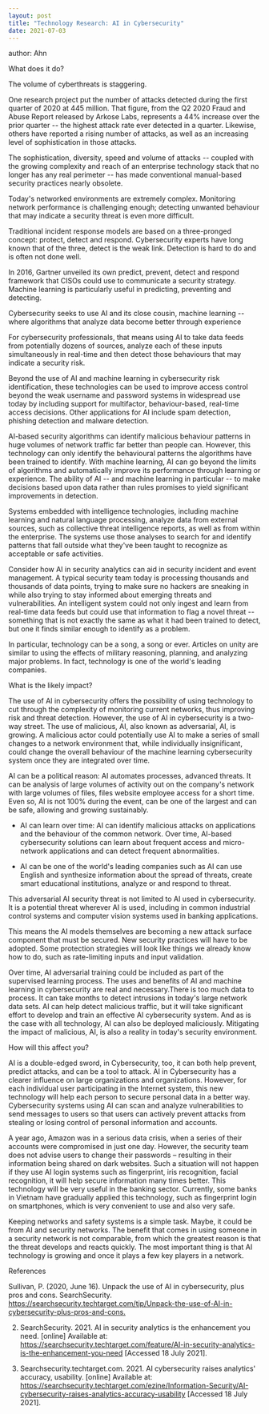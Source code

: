 ```yaml
---
layout: post
title: "Technology Research: AI in Cybersecurity"
date: 2021-07-03
---
```

author: Ahn

What does it do?

The volume of cyberthreats is staggering.

One research project put the number of attacks detected during the first quarter of 2020 at 445 million. That figure, from the Q2 2020 Fraud and Abuse Report released by Arkose Labs, represents a 44% increase over the prior quarter -- the highest attack rate ever detected in a quarter. Likewise, others have reported a rising number of attacks, as well as an increasing level of sophistication in those attacks.

The sophistication, diversity, speed and volume of attacks -- coupled with the growing complexity and reach of an enterprise technology stack that no longer has any real perimeter -- has made conventional manual-based security practices nearly obsolete.

Today's networked environments are extremely complex. Monitoring network performance is challenging enough; detecting unwanted behaviour that may indicate a security threat is even more difficult.

Traditional incident response models are based on a three-pronged concept: protect, detect and respond. Cybersecurity experts have long known that of the three, detect is the weak link. Detection is hard to do and is often not done well.

In 2016, Gartner unveiled its own predict, prevent, detect and respond framework that CISOs could use to communicate a security strategy. Machine learning is particularly useful in predicting, preventing and detecting.

Cybersecurity seeks to use AI and its close cousin, machine learning -- where algorithms that analyze data become better through experience

For cybersecurity professionals, that means using AI to take data feeds from potentially dozens of sources, analyze each of these inputs simultaneously in real-time and then detect those behaviours that may indicate a security risk.

Beyond the use of AI and machine learning in cybersecurity risk identification, these technologies can be used to improve access control beyond the weak username and password systems in widespread use today by including support for multifactor, behaviour-based, real-time access decisions. Other applications for AI include spam detection, phishing detection and malware detection.

AI-based security algorithms can identify malicious behaviour patterns in huge volumes of network traffic far better than people can. However, this technology can only identify the behavioural patterns the algorithms have been trained to identify. With machine learning, AI can go beyond the limits of algorithms and automatically improve its performance through learning or experience. The ability of AI -- and machine learning in particular -- to make decisions based upon data rather than rules promises to yield significant improvements in detection.

Systems embedded with intelligence technologies, including machine learning and natural language processing, analyze data from external sources, such as collective threat intelligence reports, as well as from within the enterprise. The systems use those analyses to search for and identify patterns that fall outside what they've been taught to recognize as acceptable or safe activities.

Consider how AI in security analytics can aid in security incident and event management. A typical security team today is processing thousands and thousands of data points, trying to make sure no hackers are sneaking in while also trying to stay informed about emerging threats and vulnerabilities. An intelligent system could not only ingest and learn from real-time data feeds but could use that information to flag a novel threat -- something that is not exactly the same as what it had been trained to detect, but one it finds similar enough to identify as a problem.

In particular, technology can be a song, a song or ever. Articles on unity are similar to using the effects of military reasoning, planning, and analyzing major problems. In fact, technology is one of the world's leading companies.

What is the likely impact?

The use of AI in cybersecurity offers the possibility of using technology to cut through the complexity of monitoring current networks, thus improving risk and threat detection. However, the use of AI in cybersecurity is a two-way street. The use of malicious, AI, also known as adversarial, AI, is growing. A malicious actor could potentially use AI to make a series of small changes to a network environment that, while individually insignificant, could change the overall behaviour of the machine learning cybersecurity system once they are integrated over time.

AI can be a political reason: AI automates processes, advanced threats. It can be analysis of large volumes of activity out on the company's network with large volumes of files, files website employee access for a short time. Even so, AI is not 100% during the event, can be one of the largest and can be safe, allowing and growing sustainably.

- AI can learn over time: AI can identify malicious attacks on applications and the behaviour of the common network. Over time, AI-based cybersecurity solutions can learn about frequent access and micro-network applications and can detect frequent abnormalities.

- AI can be one of the world's leading companies such as AI can use English and synthesize information about the spread of threats, create smart educational institutions, analyze or and respond to threat.

This adversarial AI security threat is not limited to AI used in cybersecurity. It is a potential threat wherever AI is used, including in common industrial control systems and computer vision systems used in banking applications.

This means the AI models themselves are becoming a new attack surface component that must be secured. New security practices will have to be adopted. Some protection strategies will look like things we already know how to do, such as rate-limiting inputs and input validation.

Over time, AI adversarial training could be included as part of the supervised learning process. The uses and benefits of AI and machine learning in cybersecurity are real and necessary.There is too much data to process. It can take months to detect intrusions in today's large network data sets. AI can help detect malicious traffic, but it will take significant effort to develop and train an effective AI cybersecurity system. And as is the case with all technology, AI can also be deployed maliciously. Mitigating the impact of malicious, AI, is also a reality in today's security environment.

How will this affect you?

AI is a double-edged sword, in Cybersecurity, too, it can both help prevent, predict attacks, and can be a tool to attack. AI in Cybersecurity has a clearer influence on large organizations and organizations. However, for each individual user participating in the Internet system, this new technology will help each person to secure personal data in a better way. Cybersecurity systems using AI can scan and analyze vulnerabilities to send messages to users so that users can actively prevent attacks from stealing or losing control of personal information and accounts.

A year ago, Amazon was in a serious data crisis, when a series of their accounts were compromised in just one day. However, the security team does not advise users to change their passwords – resulting in their information being shared on dark websites. Such a situation will not happen if they use AI login systems such as fingerprint, iris recognition, facial recognition, it will help secure information many times better. This technology will be very useful in the banking sector. Currently, some banks in Vietnam have gradually applied this technology, such as fingerprint login on smartphones, which is very convenient to use and also very safe.

Keeping networks and safety systems is a simple task. Maybe, it could be from AI and security networks. The benefit that comes in using someone in a security network is not comparable, from which the greatest reason is that the threat develops and reacts quickly. The most important thing is that AI technology is growing and once it plays a few key players in a network.

References

Sullivan, P. (2020, June 16). Unpack the use of AI in cybersecurity, plus pros and cons. SearchSecurity. <https://searchsecurity.techtarget.com/tip/Unpack-the-use-of-AI-in-cybersecurity-plus-pros-and-cons.>     

2.    SearchSecurity. 2021. AI in security analytics is the enhancement you need. [online] Available at: <https://searchsecurity.techtarget.com/feature/AI-in-security-analytics-is-the-enhancement-you-need> [Accessed 18 July 2021].

3.   Searchsecurity.techtarget.com. 2021. AI cybersecurity raises analytics' accuracy, usability. [online] Available at: <https://searchsecurity.techtarget.com/ezine/Information-Security/AI-cybersecurity-raises-analytics-accuracy-usability> [Accessed 18 July 2021].
